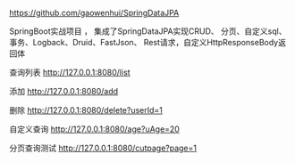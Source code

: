 
https://github.com/gaowenhui/SpringDataJPA

SpringBoot实战项目 ，
集成了SpringDataJPA实现CRUD、 分页、自定义sql、事务、Logback、Druid、FastJson、
 Rest请求，自定义HttpResponseBody返回体



查询列表      http://127.0.0.1:8080/list

添加          http://127.0.0.1:8080/add

删除          http://127.0.0.1:8080/delete?userId=1

自定义查询    http://127.0.0.1:8080/age?uAge=20

分页查询测试  http://127.0.0.1:8080/cutpage?page=1


